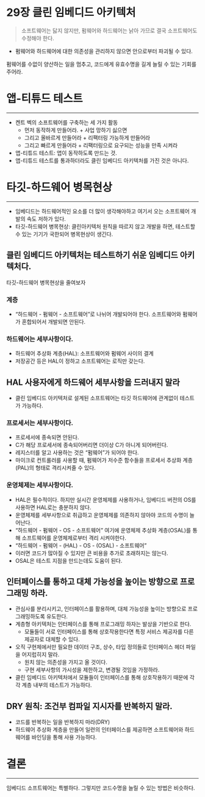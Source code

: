# 29장 클린 임베디드 아키텍처

> 소프트웨어는 닳지 않지만, 펌웨어와 하드웨어는 낡아 가므로 결국 소프트웨어도 수정해야 한다.
+ 펌웨어와 하드웨어에 대한 의존성을 관리하지 않으면 안으로부터 파괴될 수 있다.
> 

펌웨어를 수없이 양산하는 일을 멈추고, 코드에게 유효수명을 길게 늘릴 수 있는 기회를 주어라.

# 앱-티튜드 테스트

---

- 켄트 벡의 소프트웨어를 구축하는 세 가지 활동
    - 먼저 동작하게 만들어라. + 사업 망하기 싫으면
    - 그리고 올바르게 만들어라 + 리팩터링 가능하게 만들어라
    - 그리고 빠르게 만들어라 + 리팩터링으로 요구되는 성능을 만족 시켜라
- 앱-티튜드 테스트: 앱이 동작하도록 만드는 것.
- 앱-티튜드 테스트를 통과하더라도 클린 임베디드 아키텍처를 가진 것은 아니다.

# 타깃-하드웨어 병목현상

---

- 임베디드는 하드웨어적인 요소를 더 많이 생각해야하고 여기서 오는 소프트웨어 개발의 속도 저하가 있다.
- 타깃-하드웨어 병목현상: 클린아키텍처 원칙을 따르지 않고 개발을 하면, 테스트할 수 있는 기기가 국한되어 병목현상이 생긴다.

## 클린 임베디드 아키텍처는 테스트하기 쉬운 임베디드 아키텍처다.

타깃-하드웨어 병목현상을 줄여보자

### 계층

- “하드웨어 - 펌웨어 - 소프트웨어”로 나뉘어 개발되어야 한다. 소프트웨어와 펌웨어가 혼합되어서 개발되면 안된다.

### 하드웨어는 세부사항이다.

- 하드웨어 추상화 계층(HAL): 소프트웨어와 펌웨어 사이의 결계
- 저장공간 등은 HAL이 정하고 소프트웨어는 로직만 갖는다.

## HAL 사용자에게 하드웨어 세부사항을 드러내지 말라

- 클린 임베디드 아키텍처로 설계된 소프트웨어는 타깃 하드웨어에 관계없이 테스트가 가능하다.

### 프로세서는 세부사항이다.

- 프로세서에 종속되면 안된다.
- C가 해당 프로세서에 종속되어버리면 더이상 C가 아니게 되어버린다.
- 레지스터를 알고 사용하는 것은 “펌웨어”가 되어야 한다.
- 마이크로 컨트롤러를 사용할 때, 펌웨어가 저수준 함수들을 프로세서 추상화 계층(PAL)의 형태로 격리시켜줄 수 있다.

### 운영체제는 세부사항이다.

- HAL은 필수적이다. 하지만 실시간 운영체제를 사용하거나, 임베디드 버전의 OS를 사용하면 HAL로는 충분하지 않다.
- 운영체제를 세부사항으로 취급하고 운영체제를 의존하지 않아야 코드의 수명이 늘어난다.
- “하드웨어 - 펌웨어 - OS - 소프트웨어” 여기에 운영체제 추상화 계층(OSAL)를 통해 소프트웨어를 운영체제로부터 격리 시켜야한다.
- “하드웨어 - 펌웨어 - (HAL) - OS - (OSAL) - 소프트웨어”
- 이러면 코드가 많아질 수 있지만 큰 비용을 추가로 초래하지는 않는다.
- OSAL은 테스트 지점을 만드는데도 도움이 된다.

## 인터페이스를 통하고 대체 가능성을 높이는 방향으로 프로그래밍 하라.

- 관심사를 분리시키고, 인터페이스를 활용하며, 대체 가능성을 높이는 방향으로 프로그래밍하도록 유도한다.
- 계층형 아키텍처는 인터페이스를 통해 프로그래밍 하자는 발상을 기반으로 한다.
    - 모듈들이 서로 인터페이스를 통해 상호작용한다면 특정 서비스 제공자를 다른 제공자로 대체할 수 있다.
- 오직 구현체에서만 필요한 데이터 구조, 상수, 타입 정의들로 인터페이스 헤더 파일을 어지럽히지 말라.
    - 원치 않는 의존성을 가지고 올 것이다.
    - 구현 세부사항의 가시성을 제한하고, 변경될 것임을 가정하라.
- 클린 임베디드 아키텍처에서 모듈들이 인터페이스를 통해 상호작용하기 때문에 각각 계층 내부의 테스트가 가능하다.

## DRY 원칙: 조건부 컴파일 지시자를 반복하지 말라.

- 코드를 반복하는 일을 반복하지 마라(DRY)
- 하드웨어 추상화 계층을 만들어 일련의 인터페이스를 제공하면 소프트웨어와 하드웨어를 바인딩을 통해 사용 가능하다.

# 결론

---

임베디드 소프트웨어는 특별하다. 그렇지만 코드수명을 늘릴 수 있는 방법은 비슷하다.